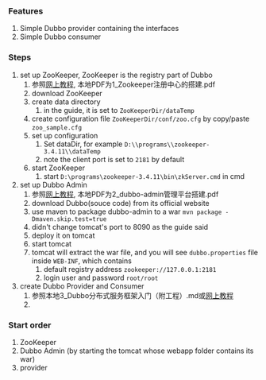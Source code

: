 ### Features

1. Simple Dubbo provider containing the interfaces
2. Simple Dubbo consumer

### Steps

1. set up ZooKeeper, ZooKeeper is the registry part of Dubbo
   1. 参照[网上教程](http://blog.csdn.net/u013142781/article/details/50395650), 本地PDF为1_Zookeeper注册中心的搭建.pdf
   2. download ZooKeeper
   3. create data directory
      1. in the guide, it is set to `ZooKeeperDir/dataTemp`
   4. create configuration file `ZooKeeperDir/conf/zoo.cfg` by copy/paste `zoo_sample.cfg`
   5. set up configuration
      1. Set dataDir, for example `D:\\programs\\zookeeper-3.4.11\\dataTemp`
      2. note the client port is set to `2181` by default
   6. start ZooKeeper
      1. start `D:\programs\zookeeper-3.4.11\bin\zkServer.cmd` in cmd
2. set up Dubbo Admin
   1. 参照[网上教程](http://blog.csdn.net/u013142781/article/details/50396621), 本地PDF为2_dubbo-admin管理平台搭建.pdf
   2. download Dubbo(souce code) from its official website
   3. use maven to package dubbo-admin to a war `mvn package -Dmaven.skip.test=true`
   4. didn't change tomcat's port to 8090 as the guide said
   5. deploy it on tomcat
   6. start tomcat
   7. tomcat will extract the war file, and you will see `dubbo.properties` file inside `WEB-INF`, which contains 
      1. default registry address `zookeeper://127.0.0.1:2181`
      2. login user and password `root/root`
3. create Dubbo Provider and Consumer
   1. 参照本地3_Dubbo分布式服务框架入门（附工程）.md或[网上教程](https://www.kancloud.cn/digest/javaframe/125576)
   2. ​


### Start order

1. ZooKeeper
2. Dubbo Admin (by starting the tomcat whose webapp folder contains its war)
3. provider